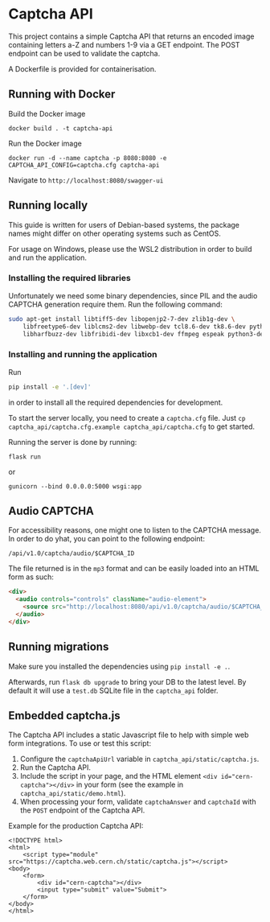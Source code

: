 # Captcha API

This project contains a simple Captcha API that returns an encoded image containing
letters a-Z and numbers 1-9 via a GET endpoint. The POST endpoint can be used to validate the
captcha.

A Dockerfile is provided for containerisation.

## Running with Docker

Build the Docker image

```
docker build . -t captcha-api
```

Run the Docker image

```
docker run -d --name captcha -p 8080:8080 -e CAPTCHA_API_CONFIG=captcha.cfg captcha-api
```

Navigate to `http://localhost:8080/swagger-ui`

## Running locally

This guide is written for users of Debian-based systems, the package names might differ on other operating systems such as CentOS. 

For usage on Windows, please use the WSL2 distribution in order to build and run the application.

### Installing the required libraries

Unfortunately we need some binary dependencies, since PIL and the audio CAPTCHA generation require them. Run the following command:

```bash
sudo apt-get install libtiff5-dev libopenjp2-7-dev zlib1g-dev \
    libfreetype6-dev liblcms2-dev libwebp-dev tcl8.6-dev tk8.6-dev python3-tk \
    libharfbuzz-dev libfribidi-dev libxcb1-dev ffmpeg espeak python3-dev
```

### Installing and running the application

Run 

```bash
pip install -e '.[dev]'
```

in order to install all the required dependencies for development.

To start the server locally, you need to create a `captcha.cfg` file. Just `cp captcha_api/captcha.cfg.example captcha_api/captcha.cfg` to get started.

Running the server is done by running: 

```
flask run
```

or 

```
gunicorn --bind 0.0.0.0:5000 wsgi:app
```

## Audio CAPTCHA

For accessibility reasons, one might one to listen to the CAPTCHA message. In order to do yhat, you can point to the following endpoint:

```
/api/v1.0/captcha/audio/$CAPTCHA_ID
```

The file returned is in the `mp3` format and can be easily loaded into an HTML form as such:

```html
<div>
  <audio controls="controls" className="audio-element">
    <source src="http://localhost:8080/api/v1.0/captcha/audio/$CAPTCHA_ID" } />
  </audio>
</div>
```


## Running migrations

Make sure you installed the dependencies using `pip install -e .`. 

Afterwards, run `flask db upgrade` to bring your DB to the latest level. By default it will use a `test.db` SQLite file in the `captcha_api` folder.


## Embedded captcha.js

The Captcha API includes a static Javascript file to help with simple web form integrations. To use or test this script:

1. Configure the `captchaApiUrl` variable in `captcha_api/static/captcha.js`.
2. Run the Captcha API.
3. Include the script in your page, and the HTML element `<div id="cern-captcha"></div>` in your form (see the example in `captcha_api/static/demo.html`).
4. When processing your form, validate `captchaAnswer` and `captchaId` with the `POST` endpoint of the Captcha API.

Example for the production Captcha API:

```
<!DOCTYPE html>
<html>
    <script type="module" src="https://captcha.web.cern.ch/static/captcha.js"></script>
<body>
    <form>
        <div id="cern-captcha"></div>
        <input type="submit" value="Submit">
    </form>
</body>
</html>
```
